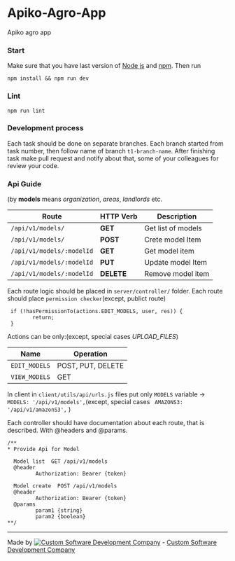 # Apiko-Agro-App

Apiko agro app

### Start

Make sure that you have last version of [Node js](https://nodejs.org/en//) and [npm](https://www.npmjs.com/). Thеn run
```
npm install && npm run dev

```

### Lint

```
npm run lint
```

### Development process

Each task should be done on separate branches. Each branch started from task number, then follow name of branch `t1-branch-name`.
After finishing task make pull request and notify about that, some of your colleagues for review your code.

### Api Guide 
(by __models__ means *organization*, *areas*, *landlords* etc.  

| Route                   |  HTTP Verb | Description        |
|-------------------------|------------|--------------------|
|`/api/v1/models/`        |__GET__     | Get list of models |
|`/api/v1/models/`        |__POST__    | Crete model Item   |
|`/api/v1/models/:modelId`|__GET__     | Get  model item    |
|`/api/v1/models/:modelId`| __PUT__    | Update model Item  |
|`/api/v1/models/:modelId`| __DELETE__ | Remove model item  |

Each route logic should be placed in `server/controller/` folder. Each route should place `permission checker`(except, publict route)
```
 if (!hasPermissionTo(actions.EDIT_MODELS, user, res)) {
        return;
 }
```
Actions can be only:(except, special cases *UPLOAD_FILES*)

| Name        |  Operation      | 
|-------------|-----------------|
|`EDIT_MODELS`|POST, PUT, DELETE|
|`VIEW_MODELS`|GET              |

In client in `client/utils/api/urls.js` files put only `MODELS` variable -> `MODELS: '/api/v1/models',`(except, special cases ` AMAZONS3: '/api/v1/amazonS3',` )

Each controller should have documentation about each route, that is described. With @headers and @params.

```
/**
* Provide Api for Model
 
  Model list  GET /api/v1/models
  @header
         Authorization: Bearer {token}

  Model create  POST /api/v1/models
  @header
         Authorization: Bearer {token}
  @params
         param1 {string}
         param2 {boolean}
**/         
```
-------------

Made by [![Custom Software Development Company](https://s3-eu-west-1.amazonaws.com/jssolutions/github/jss_xs.png)](http://jssolutionsdev.com/?github=Apiko-Agro) - [Custom Software Development Company](http://jssolutionsdev.com/?github=Apiko-Agro)
